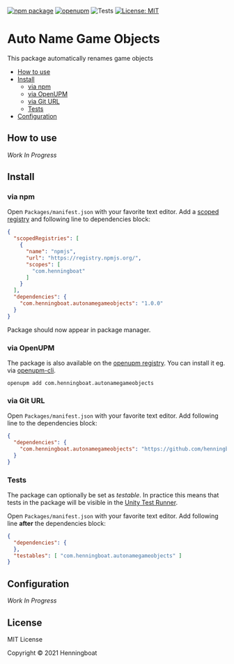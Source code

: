 [![npm package](https://img.shields.io/npm/v/com.henningboat.autonamegameobjects)](https://www.npmjs.com/package/com.henningboat.autonamegameobjects)
[![openupm](https://img.shields.io/npm/v/com.henningboat.autonamegameobjects?label=openupm&registry_uri=https://package.openupm.com)](https://openupm.com/packages/com.henningboat.autonamegameobjects/)
![Tests](https://github.com/henningboat/autonamegameobjects/workflows/Tests/badge.svg)
[![License: MIT](https://img.shields.io/badge/License-MIT-green.svg)](https://opensource.org/licenses/MIT)

# Auto Name Game Objects

This package automatically renames game objects

- [How to use](#how-to-use)
- [Install](#install)
  - [via npm](#via-npm)
  - [via OpenUPM](#via-openupm)
  - [via Git URL](#via-git-url)
  - [Tests](#tests)
- [Configuration](#configuration)

<!-- toc -->

## How to use

*Work In Progress*

## Install

### via npm

Open `Packages/manifest.json` with your favorite text editor. Add a [scoped registry](https://docs.unity3d.com/Manual/upm-scoped.html) and following line to dependencies block:
```json
{
  "scopedRegistries": [
    {
      "name": "npmjs",
      "url": "https://registry.npmjs.org/",
      "scopes": [
        "com.henningboat"
      ]
    }
  ],
  "dependencies": {
    "com.henningboat.autonamegameobjects": "1.0.0"
  }
}
```
Package should now appear in package manager.

### via OpenUPM

The package is also available on the [openupm registry](https://openupm.com/packages/com.henningboat.autonamegameobjects). You can install it eg. via [openupm-cli](https://github.com/openupm/openupm-cli).

```
openupm add com.henningboat.autonamegameobjects
```

### via Git URL

Open `Packages/manifest.json` with your favorite text editor. Add following line to the dependencies block:
```json
{
  "dependencies": {
    "com.henningboat.autonamegameobjects": "https://github.com/henningboat/autonamegameobjects.git"
  }
}
```

### Tests

The package can optionally be set as *testable*.
In practice this means that tests in the package will be visible in the [Unity Test Runner](https://docs.unity3d.com/2017.4/Documentation/Manual/testing-editortestsrunner.html).

Open `Packages/manifest.json` with your favorite text editor. Add following line **after** the dependencies block:
```json
{
  "dependencies": {
  },
  "testables": [ "com.henningboat.autonamegameobjects" ]
}
```

## Configuration

*Work In Progress*

## License

MIT License

Copyright © 2021 Henningboat
